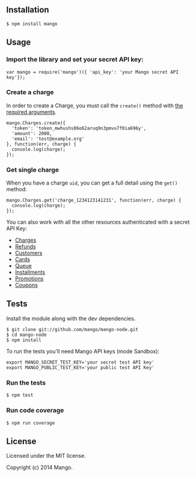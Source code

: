 ## Installation

```
$ npm install mango
```

## Usage

### Import the library and set your secret API key:
```
var mango = require('mango')({ 'api_key': 'your Mango secret API key'});
```

### Create a charge
In order to create a Charge, you must call the `create()` method with [the required arguments](https://developers.getmango.com/en/api/charges/?platform=node#arguments).

```
mango.Charges.create({
  'token': 'token_mwhushs06o62aruq9n3pmvu7f0ia696y',
  'amount': 2000,
  'email': 'test@example.org'
}, function(err, charge) {
  console.log(charge);
});
```

### Get single charge
When you have a charge `uid`, you can get a full detail using the `get()` method:
```
mango.Charges.get('charge_1234123141231', function(err, charge) {
  console.log(charge);
});
```

You can also work with all the other resources authenticated with a secret API Key:
- [Charges](https://developers.getmango.com/en/api/charges/?platform=node)
- [Refunds](https://developers.getmango.com/en/api/refunds/?platform=node)
- [Customers](https://developers.getmango.com/en/api/customers/?platform=node)
- [Cards](https://developers.getmango.com/en/api/cards/?platform=node)
- [Queue](https://developers.getmango.com/en/api/queue/?platform=node)
- [Installments](https://developers.getmango.com/en/api/installments/?platform=node)
- [Promotions](https://developers.getmango.com/en/api/promotions/?platform=node)
- [Coupons](https://developers.getmango.com/en/api/coupons/?platform=node)

## Tests

Install the module along with the dev dependencies.
```
$ git clone git://github.com/mango/mango-node.git
$ cd mango-node
$ npm install
```

To run the tests you'll need Mango API keys (mode Sandbox):
```
export MANGO_SECRET_TEST_KEY='your secret test API key'
export MANGO_PUBLIC_TEST_KEY='your public test API Key'
```

### Run the tests
```
$ npm test
```

### Run code coverage
```
$ npm run coverage
```

## License
Licensed under the MIT license.

Copyright (c) 2014 Mango.
